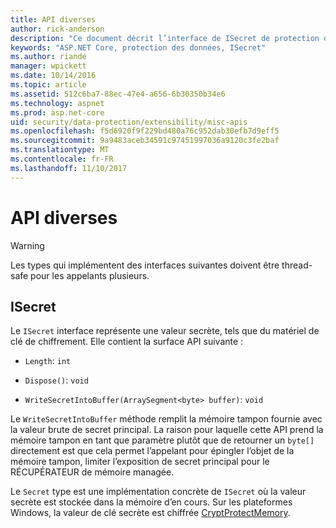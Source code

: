 ```yaml
---
title: API diverses
author: rick-anderson
description: "Ce document décrit l’interface de ISecret de protection de données ASP.NET Core."
keywords: "ASP.NET Core, protection des données, ISecret"
ms.author: riande
manager: wpickett
ms.date: 10/14/2016
ms.topic: article
ms.assetid: 512c6ba7-88ec-47e4-a656-6b30350b34e6
ms.technology: aspnet
ms.prod: asp.net-core
uid: security/data-protection/extensibility/misc-apis
ms.openlocfilehash: f5d6920f9f229bd480a76c952dab30efb7d9eff5
ms.sourcegitcommit: 9a9483aceb34591c97451997036a9120c3fe2baf
ms.translationtype: MT
ms.contentlocale: fr-FR
ms.lasthandoff: 11/10/2017
---
```

# <a name="miscellaneous-apis"></a>API diverses

<a name="data-protection-extensibility-mics-apis"></a>

>[!WARNING]
> Les types qui implémentent des interfaces suivantes doivent être thread-safe pour les appelants plusieurs.

## <a name="isecret"></a>ISecret

Le `ISecret` interface représente une valeur secrète, tels que du matériel de clé de chiffrement. Elle contient la surface API suivante :

* `Length`: `int`

* `Dispose()`: `void`

* `WriteSecretIntoBuffer(ArraySegment<byte> buffer)`: `void`

Le `WriteSecretIntoBuffer` méthode remplit la mémoire tampon fournie avec la valeur brute de secret principal. La raison pour laquelle cette API prend la mémoire tampon en tant que paramètre plutôt que de retourner un `byte[]` directement est que cela permet l’appelant pour épingler l’objet de la mémoire tampon, limiter l’exposition de secret principal pour le RÉCUPÉRATEUR de mémoire managée.

Le `Secret` type est une implémentation concrète de `ISecret` où la valeur secrète est stockée dans la mémoire d’en cours. Sur les plateformes Windows, la valeur de clé secrète est chiffrée [CryptProtectMemory](https://msdn.microsoft.com/library/windows/desktop/aa380262(v=vs.85).aspx).
